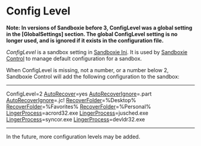 # Config Level

**Note: In versions of Sandboxie before 3, ConfigLevel was a global setting in the [GlobalSettings] section. The global ConfigLevel setting is no longer used, and is ignored if it exists in the configuration file.**

_ConfigLevel_ is a sandbox setting in [Sandboxie Ini](SandboxieIni). It is used by [Sandboxie Control](SandboxieControl) to manage default configuration for a sandbox.

When ConfigLevel is missing, not a number, or a number below 2, Sandboxie Control will add the following configuration to the sandbox:

***

ConfigLevel=2
[AutoRecover](AutoRecover)=yes
[AutoRecoverIgnore](AutoRecoverIgnore)=.part
[AutoRecoverIgnore](AutoRecoverIgnore)=.jc!
[RecoverFolder](RecoverFolder)=%Desktop%
[RecoverFolder](RecoverFolder)=%Favorites%
[RecoverFolder](RecoverFolder)=%Personal%
[LingerProcess](LingerProcess)=acrord32.exe
[LingerProcess](LingerProcess)=jusched.exe
[LingerProcess](LingerProcess)=syncor.exe
[LingerProcess](LingerProcess)=devldr32.exe

***

In the future, more configuration levels may be added.
